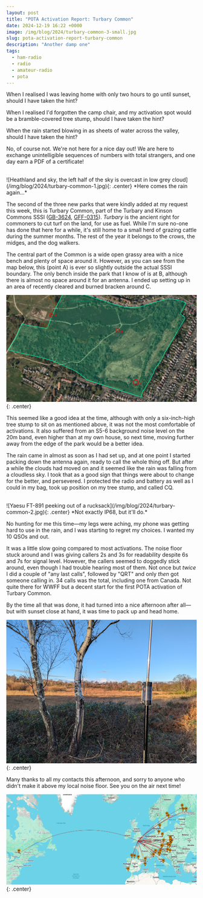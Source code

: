 ```yaml
---
layout: post
title: "POTA Activation Report: Turbary Common"
date: 2024-12-19 16:22 +0000
image: /img/blog/2024/turbary-common-3-small.jpg
slug: pota-activation-report-turbary-common
description: "Another damp one"
tags:
  - ham-radio
  - radio
  - amateur-radio
  - pota
---
```


When I realised I was leaving home with only two hours to go until sunset, should I have taken the hint?

When I realised I'd forgotten the camp chair, and my activation spot would be a bramble-covered tree stump, should I have taken the hint?

When the rain started blowing in as sheets of water across the valley, should I have taken the hint?

No, of course not. We're not here for a nice day out! We are here to exchange unintelligible sequences of numbers with total strangers, and one day earn a PDF of a certificate!

<br/>
![Heathland and sky, the left half of the sky is overcast in low grey cloud](/img/blog/2024/turbary-common-1.jpg){: .center}
*Here comes the rain again...*

The second of the three new parks that were kindly added at my request this week, this is Turbary Common, part of the Turbary and Kinson Commons SSSI ([GB-3624](https://pota.app/#/park/GB-3624), [GFF-0315](https://wwff.co/directory/?showRef=GFF-0315)). *Turbary* is the ancient right for commoners to cut turf on the land, for use as fuel. While I'm sure no-one has done that here for a while, it's still home to a small herd of grazing cattle during the summer months. The rest of the year it belongs to the crows, the midges, and the dog walkers.

The central part of the Common is a wide open grassy area with a nice bench and plenty of space around it. However, as you can see from the map below, this (point A) is ever so slightly outside the actual SSSI boundary. The only bench inside the park that I know of is at B, although there is almost no space around it for an antenna. I ended up setting up in an area of recently cleared and burned bracken around C.

![Map of locations in Turbary Common](/img/blog/2024/turbary-common-locations.png){: .center}

This seemed like a good idea at the time, although with only a six-inch-high tree stump to sit on as mentioned above, it was not the most comfortable of activations. It also suffered from an S5-6 background noise level on the 20m band, even higher than at my own house, so next time, moving further away from the edge of the park would be a better idea.

The rain came in almost as soon as I had set up, and at one point I started packing down the antenna again, ready to call the whole thing off. But after a while the clouds had moved on and it seemed like the rain was falling from a cloudless sky. I took that as a good sign that things were about to change for the better, and persevered. I protected the radio and battery as well as I could in my bag, took up position on my tree stump, and called CQ.

<br/>
![Yaesu FT-891 peeking out of a rucksack](/img/blog/2024/turbary-common-2.jpg){: .center}
*Not exactly IP68, but it'll do.*

No hunting for me this time&mdash;my legs were aching, my phone was getting hard to use in the rain, and I was starting to regret my choices. I wanted my 10 QSOs and out.

It was a little slow going compared to most activations. The noise floor stuck around and I was giving callers 2s and 3s for readability despite 6s and 7s for signal level. However, the callers seemed to doggedly stick around, even though I had trouble hearing most of them. Not once but *twice* I did a couple of "any last calls", followed by "QRT" and only *then* got someone calling in. 34 calls was the total, including one from Canada. Not quite there for WWFF but a decent start for the first POTA activation of Turbary Common.

By the time all that was done, it had turned into a nice afternoon after all&mdash;but with sunset close at hand, it was time to pack up and head home.

![Antenna with loading coil shown, plus two tree trunks. Heathland in the background.](/img/blog/2024/turbary-common-3.jpg){: .center}

Many thanks to all my contacts this afternoon, and sorry to anyone who didn't make it above my local noise floor. See you on the air next time!

![Map of contacts](/img/blog/2024/turbary-common-map.png){: .center}
